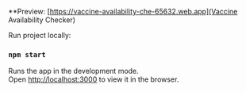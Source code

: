 \*\*Preview: [https://vaccine-availability-che-65632.web.app](Vaccine Availability Checker)

Run project locally:

### `npm start`

Runs the app in the development mode.\
Open [http://localhost:3000](http://localhost:3000) to view it in the browser.
